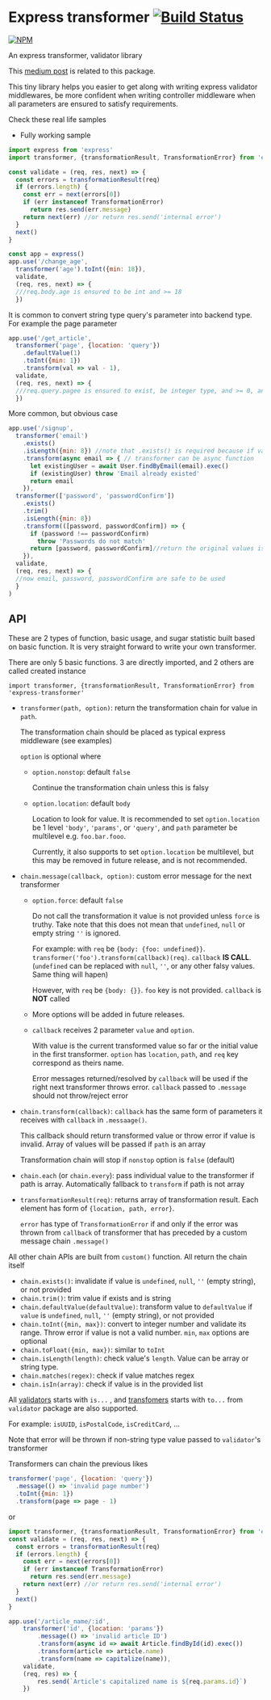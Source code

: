 # Express transformer [![Build Status](https://travis-ci.org/tranvansang/express-transformer.svg?branch=master)](https://travis-ci.org/tranvansang/express-transformer)
[![NPM](https://nodei.co/npm/express-transformer.png)](https://nodei.co/npm/express-transformer/)

An express transformer, validator library

This [medium post](https://medium.com/p/f9cf12cc5986) is related to this package.

This tiny library helps you easier to get along with writing express validator middlewares, be more confident
when writing controller middleware when all parameters are ensured to satisfy requirements.

Check these real life samples

- Fully working sample
```javascript
import express from 'express'
import transformer, {transformationResult, TransformationError} from 'express-transformer'

const validate = (req, res, next) => {
  const errors = transformationResult(req)
  if (errors.length) {
    const err = next(errors[0])
    if (err instanceof TransformationError)
      return res.send(err.message)
    return next(err) //or return res.send('internal error')
  }
  next()
}

const app = express()
app.use('/change_age',
  transformer('age').toInt({min: 18}),
  validate,
  (req, res, next) => {
  ///req.body.age is ensured to be int and >= 18
  })
```
It is common to convert string type query's parameter into backend type. For example the page parameter
```javascript
app.use('/get_article',
  transformer('page', {location: 'query'})
    .defaultValue(1)
    .toInt({min: 1})
    .transform(val => val - 1),
  validate,
  (req, res, next) => {
  ///req.query.pagee is ensured to exist, be integer type, and >= 0, and subtracted 1 from value passed from client
  })
```
More common, but obvious case
```javascript
app.use('/signup',
  transformer('email')
    .exists()
    .isLength({min: 8}) //note that .exists() is required because if value is not provided, transformer will not be triggered
    .transform(async email => { // transformer can be async function
      let existingUser = await User.findByEmail(email).exec()
      if (existingUser) throw 'Email already existed'
      return email
    }),
  transformer(['password', 'passwordConfirm'])
    .exists()
    .trim()
    .isLength({min: 8})
    .transform(([password, passwordConfirm]) => {
      if (password !== passwordConfirm)
        throw 'Passwords do not match'
      return [password, passwordConfirm]//return the original values is required
    }),
  validate,
  (req, res, next) => {
  //now email, password, passwordConfirm are safe to be used
  }
)
```

## API

These are 2 types of function, basic usage, and sugar statistic built based on basic function.
It is very straight forward to write your own transformer.

There are only 5 basic functions. 3 are directly imported, and 2 others are called created instance

`import transformer, {transformationResult, TransformationError} from 'express-transformer'`

- `transformer(path, option)`: return the transformation chain for value in `path`.

    The transformation chain should be placed as typical express middleware (see examples)
    
    `option` is optional where
  - `option.nonstop`: default `false`
       
       Continue the transformation chain unless this is falsy
  - `option.location`: default `body`
  
    Location to look for value. It is recommended to set `option.location` be 1 level `'body'`, `'params'`, or `'query'`, and `path` parameter be multilevel e.g. `foo.bar.fooo`.
  
    Currently, it also supports to set `option.location` be multilevel, but this may be removed in future release, and is not recommended.

- `chain.message(callback, option)`: custom error message for the next transformer
  - `option.force`: default `false`
  
    Do not call the transformation it value is not provided unless `force` is truthy. Take note that this does not mean that `undefined`, `null` or empty string `''` is ignored.
  
    For example: with `req`  be `{body: {foo: undefined}}`.
    `transformer('foo').transform(callback)(req)`. `callback` **IS CALL**. (`undefined` can be replaced with `null`, `''`, or any other falsy values. Same thing will hapen)
    
    However, with `req` be `{body: {}}`. `foo` key is not provided. `callback` is **NOT** called
  - More options will be added in future releases.
  - `callback` receives 2 parameter `value` and `option`.
  
    With value is the current transformed value so far or the initial value in the first transformer.
  `option` has `location`, `path`, and `req` key correspond as theirs name.
  
      Error messages returned/resolved by `callback` will be used if the right next transformer throws error.
      `callback` passed to `.message` should not throw/reject error
- `chain.transform(callback)`: `callback` has the same form of parameters it receives with `callback` in `.messaage()`.
    
    This callback should return transformed value or throw error if value is invalid.
    Array of values will be passed if `path` is an array 

    Transformation chain will stop if `nonstop` option is `false` (default)
    
- `chain.each` (or `chain.every`): pass individual value to the transformer if path is array.
   Automatically fallback to `transform` if path is not array
    
- `transformationResult(req)`: returns array of transformation result. Each element has form of `{location, path, error}`.

  `error` has type of `TransformationError` if and only if the error was thrown from `callback` of transformer that has preceded by a custom message chain `.message()`
  
All other chain APIs are built from `custom()` function. All return the chain itself
- `chain.exists()`: invalidate if value is `undefined`, `null`, `''` (empty string), or not provided
- `chain.trim()`: trim value if exists and is string
- `chain.defaultValue(defaultValue)`: transform value to `defaultValue` if `value` is `undefined`, `null`, `''` (empty string), or not provided
- `chain.toInt({min, max})`: convert to integer number and validate its range. Throw error if value is not a valid number. `min`, `max` options are optional
- `chain.toFloat({min, max})`: similar to `toInt`
- `chain.isLength(length)`: check value's `length`. Value can be array or string type.
- `chain.matches(regex)`: check if value matches regex
- `chain.isIn(array)`: check if value is in the provided list

All [validators](https://www.npmjs.com/package/validator#validators) starts with `is...`
, and [transfomers](https://www.npmjs.com/package/validator#sanitizers) starts with `to...`
 from `validator` package are also supported.
 
 For example: `isUUID`, `isPostalCode`, `isCreditCard`, ...

Note that error will be thrown if non-string type value passed to `validator`'s transformer

Transformers can chain the previous likes
```javascript
transformer('page', {location: 'query'})
  .message(() => 'invalid page number')
  .toInt({min: 1})
  .transform(page => page - 1)
````
or
```javascript
import transformer, {transformationResult, TransformationError} from 'express-transformer'
const validate = (req, res, next) => {
  const errors = transformationResult(req)
  if (errors.length) {
    const err = next(errors[0])
    if (err instanceof TransformationError)
      return res.send(err.message)
    return next(err) //or return res.send('internal error')
  }
  next()
}

app.use('/article_name/:id',
    transformer('id', {location: 'params'})
        .message(() => 'invalid article ID')
        .transform(async id => await Article.findById(id).exec())
        .transform(article => article.name)
        .transform(name => capitalize(name)),
    validate,
    (req, res) => {
        res.send(`Article's capitalized name is ${req.params.id}`)
    })
```